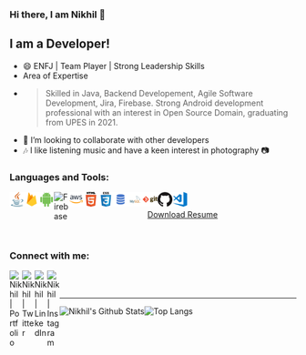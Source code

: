 ### Hi there, I am Nikhil 👋

<!--
**NikhilMishra1999/NikhilMishra1999** is a ✨ _special_ ✨ repository because its `README.md` (this file) appears on your GitHub profile.

Here are some ideas to get you started:

- 🔭 I’m currently working on ...
- 🌱 I’m currently learning ...
- 👯 I’m looking to collaborate on ...
- 🤔 I’m looking for help with ...
- 💬 Ask me about ...
- 📫 How to reach me: ...
- 😄 Pronouns: ...
- ⚡ Fun fact: ...
-->

## I am a Developer!
- 😄 ENFJ | Team Player | Strong Leadership Skills
- Area of Expertise
- > Skilled in Java, Backend Developement, Agile Software Development, Jira, Firebase. Strong Android development professional with an interest in Open Source Domain,
graduating from UPES in 2021. 
- 👯 I’m looking to collaborate with other developers
- 🎶 I like listening music and have a keen interest in photography 📷

### Languages and Tools:

<img align="left" alt="Java" width="26px" src="https://raw.githubusercontent.com/github/explore/80688e429a7d4ef2fca1e82350fe8e3517d3494d/topics/java/java.png" />
<img align="left" alt="Firebase" width="26px" src="https://raw.githubusercontent.com/github/explore/80688e429a7d4ef2fca1e82350fe8e3517d3494d/topics/firebase/firebase.png" />
<img align="left" alt="Firebase" width="26px" src="https://raw.githubusercontent.com/github/explore/80688e429a7d4ef2fca1e82350fe8e3517d3494d/topics/android/android.png" />
<img align="left" alt="Firebase" width="26px" src="https://is4-ssl.mzstatic.com/image/thumb/Purple114/v4/1a/75/18/1a7518c2-aad2-7ce3-28f7-22b526384ff0/AppIcon-0-2x-4-0-85-220.png/230x0w.png" />
<img align="left" alt="AWS" width="26px" src="https://raw.githubusercontent.com/github/explore/80688e429a7d4ef2fca1e82350fe8e3517d3494d/topics/aws/aws.png" />
<img align="left" alt="HTML5" width="26px" src="https://raw.githubusercontent.com/github/explore/80688e429a7d4ef2fca1e82350fe8e3517d3494d/topics/html/html.png" />
<img align="left" alt="CSS3" width="26px" src="https://raw.githubusercontent.com/github/explore/80688e429a7d4ef2fca1e82350fe8e3517d3494d/topics/css/css.png" />
<img align="left" alt="SQL" width="26px" src="https://raw.githubusercontent.com/github/explore/80688e429a7d4ef2fca1e82350fe8e3517d3494d/topics/sql/sql.png" />
<img align="left" alt="MySQL" width="26px" src="https://raw.githubusercontent.com/github/explore/80688e429a7d4ef2fca1e82350fe8e3517d3494d/topics/mysql/mysql.png" />
<img align="left" alt="Git" width="26px" src="https://raw.githubusercontent.com/github/explore/80688e429a7d4ef2fca1e82350fe8e3517d3494d/topics/git/git.png" />
<img align="left" alt="GitHub" width="26px" src="https://raw.githubusercontent.com/github/explore/78df643247d429f6cc873026c0622819ad797942/topics/github/github.png" />
<img align="left" alt="Visual Studio Code" width="26px" src="https://raw.githubusercontent.com/github/explore/80688e429a7d4ef2fca1e82350fe8e3517d3494d/topics/visual-studio-code/visual-studio-code.png" />

<br />

<p align="center"><a href = "https://drive.google.com/file/d/12LZkAamOmFPlXRlCna-8G15-ggMxJ59h/view?usp=sharing">Download Resume</a></p>

<br />

### Connect with me:

[<img align="left" alt="Nikhil | Portfolio" width="22px" src="https://nikhil.studio/img/favicon-32x32.png" />][portfolio]
[<img align="left" alt="Nikhil | Twitter" width="22px" src="https://abs.twimg.com/favicons/twitter.ico" />][twitter]
[<img align="left" alt="Nikhil | LinkedIn" width="22px" src="https://static-exp1.licdn.com/sc/h/al2o9zrvru7aqj8e1x2rzsrca" />][linkedin]
[<img align="left" alt="Nikhil | Instagram" width="22px" src="https://www.instagram.com/static/images/ico/favicon-192.png/68d99ba29cc8.png" />][instagram]

<br />



<br />

---
<img align="left" alt="Nikhil's Github Stats" src="https://github-readme-stats.vercel.app/api?username=NikhilMishra1999&show_icons=true&hide_border=ture&count_private=true&theme=dark&hide=stars,prs,issues,contribs" />

![Top Langs](https://github-readme-stats.vercel.app/api/top-langs/?username=NikhilMishra1999&theme=dark)

[twitter]: https://twitter.com/YoungstersInc17
[instagram]: https://www.instagram.com/highfunctioning.psychopath/
[linkedin]: https://www.linkedin.com/in/nikhilmishra1999/
[portfolio]: https://nikhil.studio/

